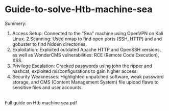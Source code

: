 # Guide-to-solve-Htb-machine-sea
Summery:
1. Access Setup: Connected to the "Sea" machine using OpenVPN on Kali Linux.
2.Scanning: Used nmap to find open ports (SSH, HTTP) and and gobuster to find hidden directories.
3. Exploitation: Exploited outdated Apache HTTP and OpenSSH versions, as well as WonderCMS vulnerabilities: RCE (Remote Code Execution), XSS.
4. Privilege Escalation: Cracked passwords using john the ripper and hashcat, exploited misconfigurations to gain higher access.
5. Security Weaknesses: Highlighted unpatched software, weak password storage, and CMS (Content Management System) file upload flaws to sensitive files and user accounts.
   
<br>
Full guide on Htb machine sea.pdf
